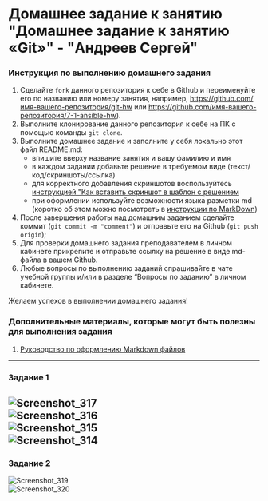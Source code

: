 # Домашнее задание к занятию "Домашнее задание к занятию «Git»" - "Андреев Сергей"


### Инструкция по выполнению домашнего задания

   1. Сделайте `fork` данного репозитория к себе в Github и переименуйте его по названию или номеру занятия, например, https://github.com/имя-вашего-репозитория/git-hw или  https://github.com/имя-вашего-репозитория/7-1-ansible-hw).
   2. Выполните клонирование данного репозитория к себе на ПК с помощью команды `git clone`.
   3. Выполните домашнее задание и заполните у себя локально этот файл README.md:
      - впишите вверху название занятия и вашу фамилию и имя
      - в каждом задании добавьте решение в требуемом виде (текст/код/скриншоты/ссылка)
      - для корректного добавления скриншотов воспользуйтесь [инструкцией "Как вставить скриншот в шаблон с решением](https://github.com/netology-code/sys-pattern-homework/blob/main/screen-instruction.md)
      - при оформлении используйте возможности языка разметки md (коротко об этом можно посмотреть в [инструкции  по MarkDown](https://github.com/netology-code/sys-pattern-homework/blob/main/md-instruction.md))
   4. После завершения работы над домашним заданием сделайте коммит (`git commit -m "comment"`) и отправьте его на Github (`git push origin`);
   5. Для проверки домашнего задания преподавателем в личном кабинете прикрепите и отправьте ссылку на решение в виде md-файла в вашем Github.
   6. Любые вопросы по выполнению заданий спрашивайте в чате учебной группы и/или в разделе “Вопросы по заданию” в личном кабинете.
   
Желаем успехов в выполнении домашнего задания!
   
### Дополнительные материалы, которые могут быть полезны для выполнения задания

1. [Руководство по оформлению Markdown файлов](https://gist.github.com/Jekins/2bf2d0638163f1294637#Code)

---

### Задание 1

![Screenshot_317](https://github.com/SergeiViktorovich/gitlab-hw/assets/143599204/d53cdd9d-605f-4bb6-a61e-1c338bcc3671)  
![Screenshot_316](https://github.com/SergeiViktorovich/gitlab-hw/assets/143599204/5ad2ac7b-e09a-4cca-8243-345d5f225315)  
![Screenshot_315](https://github.com/SergeiViktorovich/gitlab-hw/assets/143599204/d107f63e-a67c-428f-be07-3d011193f730)  
![Screenshot_314](https://github.com/SergeiViktorovich/gitlab-hw/assets/143599204/ff52992c-72b4-4d77-922a-a0ed2ae2e432)   
---

### Задание 2

![Screenshot_319](https://github.com/SergeiViktorovich/gitlab-hw/assets/143599204/c2a5dd0e-a644-4467-b41a-9d93aa997ed2)  
![Screenshot_320](https://github.com/SergeiViktorovich/gitlab-hw/assets/143599204/a7a28dea-8177-4c37-9f59-9356574d1502)  

